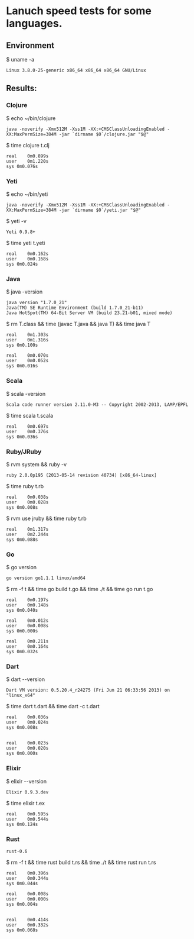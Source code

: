 # Lanuch speed tests for some languages.

## Environment

$ uname -a

    Linux 3.8.0-25-generic x86_64 x86_64 x86_64 GNU/Linux

## Results:

### Clojure

$ echo ~/bin/clojure

    java -noverify -Xmx512M -Xss1M -XX:+CMSClassUnloadingEnabled -XX:MaxPermSize=384M -jar `dirname $0`/clojure.jar "$@"

$ time clojure t.clj

    real    0m0.899s
    user    0m1.220s
    sys 0m0.076s

### Yeti

$ echo ~/bin/yeti

    java -noverify -Xmx512M -Xss1M -XX:+CMSClassUnloadingEnabled -XX:MaxPermSize=384M -jar `dirname $0`/yeti.jar "$@"

$ yeti -v

    Yeti 0.9.8+

$ time yeti t.yeti

    real    0m0.162s
    user    0m0.168s
    sys 0m0.024s

### Java

$ java -version
    
    java version "1.7.0_21"
    Java(TM) SE Runtime Environment (build 1.7.0_21-b11)
    Java HotSpot(TM) 64-Bit Server VM (build 23.21-b01, mixed mode)

$ rm T.class && time (javac T.java && java T) && time java T

    real    0m1.303s
    user    0m1.316s
    sys 0m0.100s

    real    0m0.070s
    user    0m0.052s
    sys 0m0.016s

### Scala

$ scala -version
    
    Scala code runner version 2.11.0-M3 -- Copyright 2002-2013, LAMP/EPFL

$ time scala t.scala

    real    0m0.697s
    user    0m0.376s
    sys 0m0.036s

### Ruby/JRuby

$ rvm system && ruby -v

    ruby 2.0.0p195 (2013-05-14 revision 40734) [x86_64-linux]

$ time ruby t.rb 
    
    real    0m0.038s
    user    0m0.028s
    sys 0m0.008s

$ rvm use jruby && time ruby t.rb

    real	0m1.317s
    user	0m2.244s
    sys	0m0.088s

### Go

$ go version

    go version go1.1.1 linux/amd64

$ rm -f t && time go build t.go && time ./t && time go run t.go

    real    0m0.197s
    user    0m0.148s
    sys 0m0.040s

    real    0m0.012s
    user    0m0.008s
    sys 0m0.000s

    real    0m0.211s
    user    0m0.164s
    sys 0m0.032s

### Dart

$ dart --version

    Dart VM version: 0.5.20.4_r24275 (Fri Jun 21 06:33:56 2013) on "linux_x64"

$ time dart t.dart && time dart -c t.dart

    real    0m0.036s
    user    0m0.024s
    sys 0m0.008s


    real    0m0.023s
    user    0m0.020s
    sys 0m0.000s

### Elixir

$ elixir --version

    Elixir 0.9.3.dev

$ time elixir t.ex

    real    0m0.595s
    user    0m0.544s
    sys 0m0.124s

### Rust

    rust-0.6

$ rm -f t && time rust build t.rs && time ./t && time rust run t.rs

    real    0m0.396s
    user    0m0.344s
    sys 0m0.044s

    real    0m0.008s
    user    0m0.000s
    sys 0m0.004s


    real    0m0.414s
    user    0m0.332s
    sys 0m0.068s
